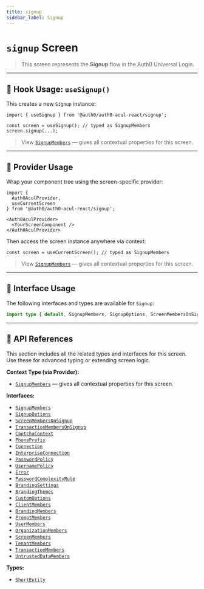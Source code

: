 ```yaml
---
title: signup
sidebar_label: Signup
---
```


# `signup` Screen

> This screen represents the **Signup** flow in the Auth0 Universal Login.

---

## 🔹 Hook Usage: `useSignup()`

This creates a new `Signup` instance:

```tsx
import { useSignup } from '@auth0/auth0-acul-react/signup';

const screen = useSignup(); // typed as SignupMembers
screen.signup(...);
```

> View [`SignupMembers`](https://auth0.github.io/universal-login/interfaces/Classes.SignupMembers.html) — gives all contextual properties for this screen.

---

## 🔹 Provider Usage

Wrap your component tree using the screen-specific provider:

```tsx
import {
  Auth0AculProvider,
  useCurrentScreen
} from '@auth0/auth0-acul-react/signup';

<Auth0AculProvider>
  <YourScreenComponent />
</Auth0AculProvider>
```

Then access the screen instance anywhere via context:

```tsx
const screen = useCurrentScreen(); // typed as SignupMembers
```
> View [`SignupMembers`](https://auth0.github.io/universal-login/interfaces/Classes.SignupMembers.html) — gives all contextual properties for this screen.

---

## 🔹 Interface Usage

The following interfaces and types are available for `Signup`:

```ts
import type { default, SignupMembers, SignupOptions, ScreenMembersOnSignup, TransactionMembersOnSignup, CaptchaContext, PhonePrefix, Connection, EnterpriseConnection, PasswordPolicy, UsernamePolicy, Error, PasswordComplexityRule, BrandingSettings, BrandingThemes, CustomOptions, ShortEntity, ClientMembers, BrandingMembers, PromptMembers, UserMembers, OrganizationMembers, ScreenMembers, TenantMembers, TransactionMembers, UntrustedDataMembers } from '@auth0/auth0-acul-react/signup';
```

---

## 🔸 API References

This section includes all the related types and interfaces for this screen. Use these for advanced typing or extending screen logic.

**Context Type (via Provider):**
- [`SignupMembers`](https://auth0.github.io/universal-login/interfaces/Classes.SignupMembers.html) — gives all contextual properties for this screen.

**Interfaces:**
- [`SignupMembers`](https://auth0.github.io/universal-login/interfaces/Classes.SignupMembers.html)
- [`SignupOptions`](https://auth0.github.io/universal-login/interfaces/Classes.SignupOptions.html)
- [`ScreenMembersOnSignup`](https://auth0.github.io/universal-login/interfaces/Classes.ScreenMembersOnSignup.html)
- [`TransactionMembersOnSignup`](https://auth0.github.io/universal-login/interfaces/Classes.TransactionMembersOnSignup.html)
- [`CaptchaContext`](https://auth0.github.io/universal-login/interfaces/Classes.CaptchaContext.html)
- [`PhonePrefix`](https://auth0.github.io/universal-login/interfaces/Classes.PhonePrefix.html)
- [`Connection`](https://auth0.github.io/universal-login/interfaces/Classes.Connection.html)
- [`EnterpriseConnection`](https://auth0.github.io/universal-login/interfaces/Classes.EnterpriseConnection.html)
- [`PasswordPolicy`](https://auth0.github.io/universal-login/interfaces/Classes.PasswordPolicy.html)
- [`UsernamePolicy`](https://auth0.github.io/universal-login/interfaces/Classes.UsernamePolicy.html)
- [`Error`](https://auth0.github.io/universal-login/interfaces/Classes.Error.html)
- [`PasswordComplexityRule`](https://auth0.github.io/universal-login/interfaces/Classes.PasswordComplexityRule.html)
- [`BrandingSettings`](https://auth0.github.io/universal-login/interfaces/Classes.BrandingSettings.html)
- [`BrandingThemes`](https://auth0.github.io/universal-login/interfaces/Classes.BrandingThemes.html)
- [`CustomOptions`](https://auth0.github.io/universal-login/interfaces/Classes.CustomOptions.html)
- [`ClientMembers`](https://auth0.github.io/universal-login/interfaces/Classes.ClientMembers.html)
- [`BrandingMembers`](https://auth0.github.io/universal-login/interfaces/Classes.BrandingMembers.html)
- [`PromptMembers`](https://auth0.github.io/universal-login/interfaces/Classes.PromptMembers.html)
- [`UserMembers`](https://auth0.github.io/universal-login/interfaces/Classes.UserMembers.html)
- [`OrganizationMembers`](https://auth0.github.io/universal-login/interfaces/Classes.OrganizationMembers.html)
- [`ScreenMembers`](https://auth0.github.io/universal-login/interfaces/Classes.ScreenMembers.html)
- [`TenantMembers`](https://auth0.github.io/universal-login/interfaces/Classes.TenantMembers.html)
- [`TransactionMembers`](https://auth0.github.io/universal-login/interfaces/Classes.TransactionMembers.html)
- [`UntrustedDataMembers`](https://auth0.github.io/universal-login/interfaces/Classes.UntrustedDataMembers.html)


**Types:**
- [`ShortEntity`](https://auth0.github.io/universal-login/types/Classes.ShortEntity.html)
